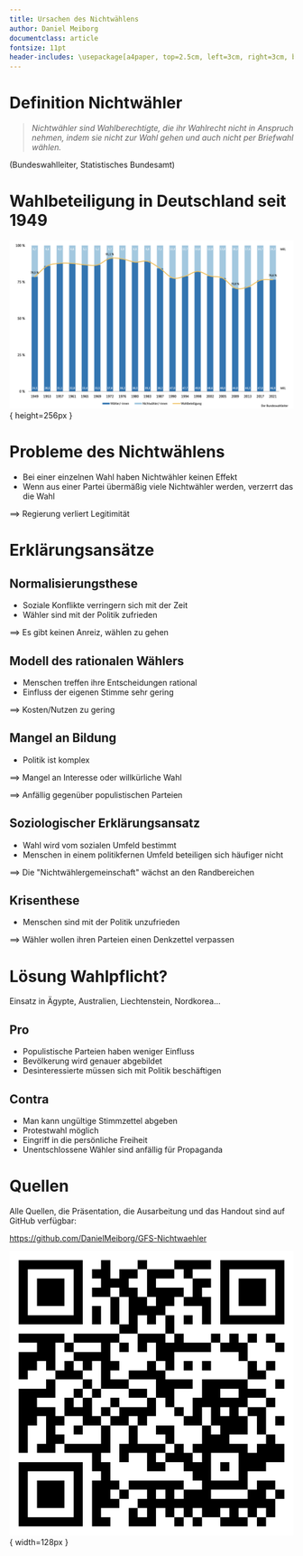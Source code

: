 ```yaml
---
title: Ursachen des Nichtwählens
author: Daniel Meiborg
documentclass: article
fontsize: 11pt
header-includes: \usepackage[a4paper, top=2.5cm, left=3cm, right=3cm, bottom=2.5cm]{geometry}
---
```


# Definition Nichtwähler

> *Nichtwähler sind Wahlberechtigte, die ihr Wahlrecht nicht in Anspruch nehmen,
> indem sie nicht zur Wahl gehen und auch nicht per Briefwahl wählen.*

(Bundeswahlleiter, Statistisches Bundesamt)

# Wahlbeteiligung in Deutschland seit 1949

![](images/Statistik-Wahlbeteiligung-Deutschland-seit-1949.png){ height=256px }

# Probleme des Nichtwählens

- Bei einer einzelnen Wahl haben Nichtwähler keinen Effekt
- Wenn aus einer Partei übermäßig viele Nichtwähler werden, verzerrt das die
  Wahl

$\implies$ Regierung verliert Legitimität

# Erklärungsansätze

## Normalisierungsthese

- Soziale Konflikte verringern sich mit der Zeit
- Wähler sind mit der Politik zufrieden

$\implies$ Es gibt keinen Anreiz, wählen zu gehen

## Modell des rationalen Wählers

- Menschen treffen ihre Entscheidungen rational
- Einfluss der eigenen Stimme sehr gering

$\implies$ Kosten/Nutzen zu gering

## Mangel an Bildung

- Politik ist komplex

$\implies$ Mangel an Interesse oder willkürliche Wahl

$\implies$ Anfällig gegenüber populistischen Parteien

## Soziologischer Erklärungsansatz

- Wahl wird vom sozialen Umfeld bestimmt
- Menschen in einem politikfernen Umfeld beteiligen sich häufiger nicht

$\implies$ Die "Nichtwählergemeinschaft" wächst an den Randbereichen

## Krisenthese

- Menschen sind mit der Politik unzufrieden

$\implies$ Wähler wollen ihren Parteien einen Denkzettel verpassen

# Lösung Wahlpflicht?

Einsatz in Ägypte, Australien, Liechtenstein, Nordkorea...

## Pro

- Populistische Parteien haben weniger Einfluss
- Bevölkerung wird genauer abgebildet
- Desinteressierte müssen sich mit Politik beschäftigen

## Contra

- Man kann ungültige Stimmzettel abgeben
- Protestwahl möglich
- Eingriff in die persönliche Freiheit
- Unentschlossene Wähler sind anfällig für Propaganda

# Quellen
Alle Quellen, die Präsentation, die Ausarbeitung und das Handout sind auf GitHub verfügbar:

https://github.com/DanielMeiborg/GFS-Nichtwaehler

![](images/QR-Code-GitHub.png){ width=128px }